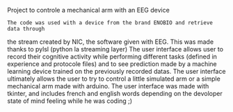 Project to controle a mechanical arm with an EEG device

	The code was used with a device from the brand ENOBIO and retrieve data through 
the stream created by NIC, the software given with EEG. This was made thanks to pylsl
(python la streaming layer)
	The user interface allows user to record their cognitive activity while performing
different tasks (defined in experience and protocole files) and to see prediction made 
by a machine learning device trained on the previously recorded datas.
	The user interface ultimately allows the user to try to control a little simulated 
arm or a simple mechanical arm made with arduino.
	The user interface was made with tkinter, and includes french and english words
depending on the devoloper state of mind feeling while he was coding ;)
	
